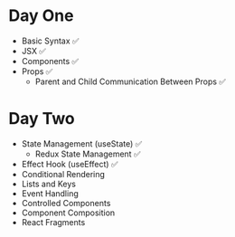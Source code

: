# Day One

- Basic Syntax ✅
- JSX ✅
- Components ✅
- Props ✅
    - Parent and Child Communication Between Props ✅

# Day Two

- State Management (useState) ✅
    - Redux State Management ✅
- Effect Hook (useEffect) ✅
- Conditional Rendering
- Lists and Keys
- Event Handling
- Controlled Components
- Component Composition
- React Fragments